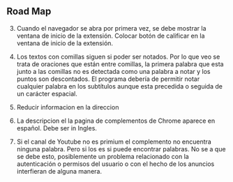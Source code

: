 ## Road Map

3. Cuando el navegador se abra por primera vez, se debe mostrar la ventana de inicio de la extensión.
Colocar botón de calificar en la ventana de inicio de la extensión.

4. Los textos con comillas siguen si poder ser notados. Por lo que veo se trata de oraciones que están entre comillas, la primera palabra que esta junto a las comillas no es detectada como una palabra a notar y los puntos son descontados. El programa debería de permitir notar cualquier palabra en los subtítulos aunque esta precedida o seguida de un carácter espacial.



8. Reducir informacion en la direccion

9. La descripcion el la pagina de complementos de Chrome aparece en español. Debe ser in Ingles.

10. Si el canal de Youtube no es primium el complemento no encuentra ninguna palabra. Pero si los es si puede encontrar palabras. No se a que se debe esto, posiblemente un problema relacionado con la autenticación o permisos del usuario o con el hecho de los anuncios interfieran de alguna manera.
